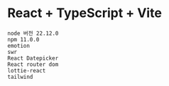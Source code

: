 # React + TypeScript + Vite

```
node 버전 22.12.0
npm 11.0.0
emotion
swr
React Datepicker
React router dom
lottie-react
tailwind
```
